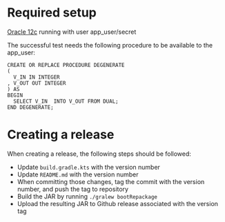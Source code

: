 # Required setup
[Oracle 12c](https://hub.docker.com/r/sath89/oracle-12c/) running with user app_user/secret

The successful test needs the following procedure to be available to the app_user:
```
CREATE OR REPLACE PROCEDURE DEGENERATE
(
  V_IN IN INTEGER
, V_OUT OUT INTEGER
) AS
BEGIN
  SELECT V_IN  INTO V_OUT FROM DUAL;
END DEGENERATE;
```

# Creating a release

When creating a release, the following steps should be followed:
- Update `build.gradle.kts` with the version number
- Update `README.md` with the version number
- When committing those changes, tag the commit with the version number, and push the tag to repository
- Build the JAR by running `./gralew bootRepackage`
- Upload the resulting JAR to Github release associated with the version tag